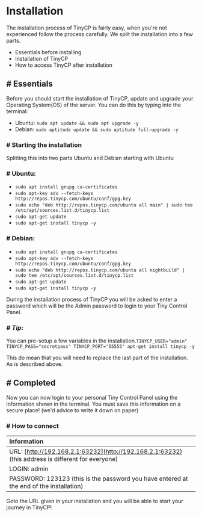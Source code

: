 # Installation

The installation process of TinyCP is fairly easy, when you're not experienced follow the process carefully. We split the installation into a few parts.

* Essentials before installing
* Installation of TinyCP
* How to access TinyCP after installation

## \# Essentials

Before you should start the installation of TinyCP, update and upgrade your Operating System\(OS\) of the server. You can do this by typing into the terminal:

* Ubuntu: `sudo apt update && sudo apt upgrade -y`
* Debian: `sudo aptitude update && sudo aptitude full-upgrade -y`

### \# Starting the installation

Splitting this into two parts Ubuntu and Debian starting with Ubuntu

### \# Ubuntu:

* `sudo apt install gnupg ca-certificates`
* `sudo apt-key adv --fetch-keys http://repos.tinycp.com/ubuntu/conf/gpg.key`
* `sudo echo "deb http://repos.tinycp.com/ubuntu all main" | sudo tee /etc/apt/sources.list.d/tinycp.list`
* `sudo apt-get update`
* `sudo apt-get install tinycp -y`

### \# Debian:

* `sudo apt install gnupg ca-certificates`
* `sudo apt-key adv --fetch-keys http://repos.tinycp.com/ubuntu/conf/gpg.key`
* `sudo echo "deb http://repos.tinycp.com/ubuntu all nightbuild" | sudo tee /etc/apt/sources.list.d/tinycp.list`
* `sudo apt-get update`
* `sudo apt-get install tinycp -y`

During the installation process of TinyCP you will be asked to enter a password which will be the Admin password to login to your Tiny Control Panel.

###   _\# Tip:_ 

You can pre-setup a few variables in the installation.`TINYCP_USER="admin" TINYCP_PASS="secretpass" TINYCP_PORT="55555" apt-get install tinycp -y`

This do mean that you will need to replace the last part of the installation. As is described above.

## \# Completed

Now you can now login to your personal Tiny Control Panel using the information shown in the terminal. You must save this information on a secure place! \(we'd advice to write it down on paper\)

### \# How to connect

| Information |
| :--- |
| URL: [http://192.168.2.1:63232](http://192.168.2.1:63232) \(this address is different for everyone\) |
| LOGIN: admin |
| PASSWORD: 123123 \(this is the password you have entered at the end of the installation\) |

Goto the URL given in your installation and you will be able to start your journey in TinyCP!

